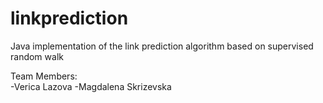 linkprediction
==============

Java implementation of the link prediction algorithm based on supervised random walk

Team Members: <br>
-Verica Lazova
-Magdalena Skrizevska
